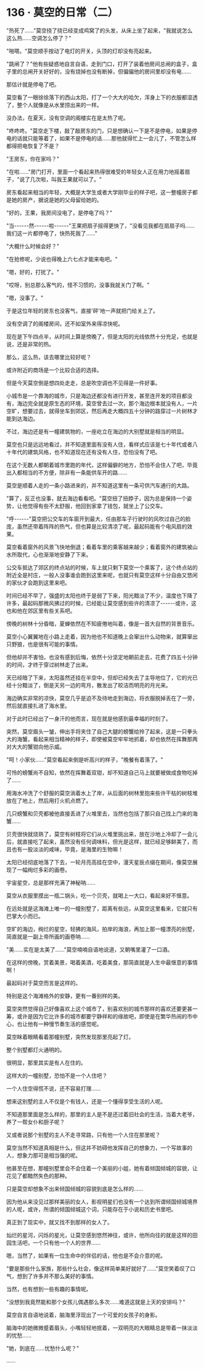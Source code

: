 <link rel="stylesheet" href="../../styles/text.css" />
<h1>136 · 莫空的日常（二）</h1>

"热死了......"莫空挠了挠已经变成鸡窝了的头发，从床上坐了起来，"我就说怎么这么热......空调怎么停了？"

"啪嗒。"莫空顺手按动了电灯的开关，头顶的灯却没有亮起来。

"跳闸了？"他有些疑惑地自言自语，走到门口，打开了装着他房间总闸的盒子，盒子里的总闸开关好好的，没有烧掉也没有断掉，但偏偏他的房间里却没有电......

那估计就是停电了吧。

莫空看了一眼徐徐落下的西山太阳，打了一个大大的哈欠，浑身上下的衣服都湿透了，整个人就像是从水里捞出来的一样。

没办法，在夏天，没有空调的阁楼实在是太热了呢。

"咚咚咚。"莫空走下楼，敲了敲房东的门，只是想确认一下是不是停电，如果是停电的话就只能等着了，如果不是停电的话......那他就得忙上一会儿了，不管怎么样都得把电恢复了不是？

"王房东，你在家吗？"

"在啦......"房门打开，里面一个看起来热得很难受的年轻女人正在用力地摇着扇子，"说了几次啦，叫我王果就可以了。"

房东看起来相当的年轻，大概是大学生或者大学刚毕业的样子吧，这一整幢房子都是她的房产，据说是她的父母留给她的。

"好的，王果，我房间没电了，是停电了吗？"

"当------然------啦------"王果把扇子摇得更快了，"没看见我都在扇扇子吗......我们这一片都停电了，快热死我了......"

"大概什么时候会好？"

"在抢修呢，少说也得晚上六七点才能来电吧。"

"嗯，好的，打扰了。"

"哎呀，别总那么客气的，怪不习惯的，没事我就关门了啊。"

"嗯，没事了。"

于是这位年轻的房东也没客气，直接'砰'地一声就把门给关上了。

没有空调了的阁楼房间，还不如室外来得凉快呢。

现在是下午四点半，从时间上算是傍晚了，但是太阳的光线依然十分充足，也就是说，还是非常的热。

那么，这么热，该去哪里比较好呢？

或许附近的商场是一个比较合适的选择。

但是今天莫空倒是想四处走走，总是吹空调也不见得是一件好事。

小城市是一个靠海的城市，只是海边还都没有进行开发，甚至连开发的项目都没有，海边完全就是原生态的环境，莫空曾去过一次，那个海边根本就没有人，一片空旷，想要过去，就得坐车到郊区，然后再走大概四五十分钟的路穿过一片树林才能到达海边。

不过，海边还是有一幢建筑物的，一座屹立在海边的大别墅就是相当的明显。

莫空也只是远远地看过，并不知道里面有没有人住，看样式应该是七十年代或者八十年代的建筑风格，也不知道现在还有没有人住，恐怕没有了吧。

在这个无数人都朝着城市里跑的年代，这样偏僻的地方，恐怕不会住人了吧，毕竟出入都相当的不方便，除非有一条能供车开的路......

莫空是顺着人走的一条小路进来的，并不知道这里有一条可供汽车通行的大路。

"算了，反正也没事，就去海边看看吧。"莫空扭了扭脖子，因为总是保持一个姿势，让他觉得有些不太舒服，他回到家拿了钱包，就坐上了公交车。

"呼------"莫空把公交车的车窗开到最大，任由那车子行驶时的风吹过自己的脸庞，虽然还带着阵阵的热气，但也算是比较清凉了呢，最起码能有个电风扇的效果。

莫空看着窗外的风景飞快地倒退；看着车里的乘客越来越少；看着窗外的建筑被山水所取代，心也渐渐地安静了下来。

公交车抵达了郊区的终点站的时候，车上就只剩下莫空一个乘客了，这个终点站的附近全是村庄，一般人没事谁会跑到这里来呢，也就只有莫空这样十分自由又悠闲的家伙才会跑到这里来吧。

时间已经不早了，强盛的太阳也终于是弱了下来，阳光黯淡了不少，温度也下降了许多，最起码那微风拂过的时候，已经能让莫空感到些许的清凉了------或许，这也和他在郊区里有些关系吧。

傍晚的树林十分昏暗，夏蝉依然在不知疲倦地叫着，像是一首大自然的背景音乐。

莫空小心翼翼地在小路上走着，因为他也不知道晚上会窜出什么动物来，就算窜出只野狼，也是很有可能的事情。

但他却并不害怕，也没有感到后悔，依然十分坚定地朝前走去，花费了四五十分钟的时间，才终于穿过树林走了出来。

天已经暗了下来，太阳虽然还挂在半空中，但却已经失去了主导地位了，它的光已经十分黯淡了，倒是天另一边的弯月，散发出了皎洁而明亮的月光来。

海边确实非常的凉快，莫空几乎是迫不及待地走到海边，将衣服脱掉丢在了一旁，然后就直接扎进了海水里。

对于此时已经出了一身汗的他而言，现在就是他感到最幸福的时刻了。

突然，莫空眉头一皱，伸出手将夹住了自己大腿的螃蟹给拎了起来，这是一只拳头大的海蟹，看起来相当精神的样子，即使被莫空牢牢地抓着，却也依然在挥舞那两对大大的蟹钳向他示威。

"呵！小家伙......"莫空看起来倒是听高兴的样子，"晚餐有着落了。"

可怜的螃蟹尚不自知，依然在挥舞着双钳，却不知道自己马上就要被做成食物吃掉了......

用海水冲洗了个舒服的莫空淌着水上了岸，从后面的树林里抱来些许干枯的树枝堆放在了地上，然后用打火机点燃了。

几只螃蟹和贝壳都被他直接丢进了火堆里去，当然也包括了那只自己找上门来的海蟹......

贝壳很快就烧熟了，莫空有树枝将它们从火堆里挑出来，放在沙地上冷却了一会儿后，就直接吃了起来，虽然没有任何调味料，但光是这样，就已经足够鲜美了，而且也有一股淡淡的咸味，毕竟，是海里的生物嘛！

太阳已经彻底地落了下去，一轮月亮高挂在空中，漫天星辰点缀在期间，像莫空展现了一幅绚烂多彩的画卷。

宇宙星空，总是那样充满了神秘呐......

莫空从衣服里摸出一瓶二锅头，吃一个贝壳，就喝上一大口，看起来好不惬意。

在远处就是这海滩上唯一的一幢别墅了，距离有些远，从莫空这里看来，它就只有巴掌大小而已。

空旷的海边，绚烂的星空，轻拂的海风，拍岸的海浪，再加上那一幢漂亮的别墅，简直就是一副上帝所画的画卷呐......

"美......实在是太美了......"莫空喃喃自语地说道，又朝嘴里灌了一口酒。

在这样的傍晚，赏着美景，喝着美酒，吃着美食，那简直就是人生中最惬意的事情啊！

最起码对于莫空而言是这样的。

特别是这个海滩格外的安静，更有一番别样的美。

莫空突然觉得自己好像喜欢上这个城市了，别喜欢别的城市那样的喜欢还要更甚一筹，或许是因为它比许多的城市都要宁静祥和的缘故吧，即使是在繁华热闹的市中心，也让他有一种慢节奏生活的感觉呢。

莫空眯着眼睛看着那幢别墅，突然发现那里亮起了灯。

整个别墅都灯火通明的。

很明显，那里其实是有人在住的。

这样大的一幢别墅，恐怕不是一个人住吧？

一个人住空得慌不说，还不容易打理......

想来这别墅的主人不仅是个有钱人，还是一个懂得享受生活的人呢。

不知道那里面是怎么样的，那里的主人是不是还过着旧社会的生活，当着大老爷，养了一帮女仆和厨子呢？

又或者说那个别墅的主人不走寻常路，只有他一个人住在那里呢？

莫空当然不知道真相是什么，但这并不妨碍他发挥自己的想象力，一个写故事的人，想象力那可是相当强的呢。

他甚至在想，那幢别墅里会不会住着一个美丽的小姐，她有着倾国倾城的容貌，让花见了都黯然失色的那种。

只是莫空却想象不出来倾国倾城的容貌到底是怎么样的......

因为他从来没见过那样美丽的女人，影视明星们也没有一个达到所谓倾国倾城境界的人呢，或许，所谓的倾国倾城这个词，只能存在于小说和历史书里吧。

真正到了现实中，就又找不到那样的女人了。

灿烂的星河，闪烁的星光，让莫空感到悠然神往，或许，他所向往的就是这样的田园生活吧，一个只有他一个人的世界......

嗯，当然了，如果有一位生命中的伴侣的话，他也是不会介意的呢。

"要是那些什么家族，那些什么社会，像这样简单美好就好了......"莫空笑着叹了口气，想到了许多并不那么美好的事情。

当然，也有想到一些有趣的事情呢。

"没想到我竟然能和那个女孩儿偶遇那么多次......难道这就是上天的安排吗？"

莫空自言自语地说着，脑海里浮现出了一个可爱的女孩子的身影。

脑海中的她微微蹙着眉头，小嘴轻轻地抿着，一双明亮的大眼睛总是带着一抹淡淡的忧愁......

"她，到底在......忧愁什么呢？"

......

